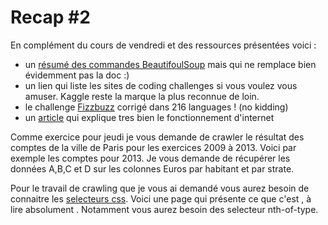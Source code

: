 # Recap #2

En complément du cours de vendredi et des ressources présentées voici :
- un [résumé des commandes BeautifoulSoup] mais qui ne remplace bien évidemment pas la doc :) 
- un lien qui liste les sites de coding challenges si vous voulez vous amuser. Kaggle reste la marque la plus reconnue de loin.
- le challenge [Fizzbuzz] corrigé dans 216 languages ! (no kidding)  
- un [article] qui explique tres bien le fonctionnement d'internet  

Comme exercice pour jeudi je vous demande de crawler le résultat des comptes de la ville de Paris pour 
les exercices 2009 à 2013. Voici par exemple les comptes pour 2013. Je vous demande de récupérer les
données A,B,C et D sur les colonnes Euros par habitant et par strate.

Pour le travail de crawling que je vous ai demandé vous aurez besoin de connaitre les [selecteurs css]. 
Voici une page qui présente ce que c'est , à lire absolument . Notamment vous aurez besoin des selecteur nth-of-type﻿.

[résumé des commandes BeautifoulSoup]: 
http://youkilljohnny.blogspot.fr/2014/03/beautifulsoup-cheat-sheet-parse-html-by.html 
"résumé des commandes BeautifoulSoup"
[Fizzbuzz]:http://rosettacode.org/wiki/FizzBuzz "Fizzbuzz"
[article]:https://developer.mozilla.org/en-US/docs/Learn/Getting_started_with_the_web/How_the_Web_works "article"
[2013]:http://alize2.finances.gouv.fr/communes/eneuro/detail.php?icom=056&dep=075&type=BPS&param=5&exercice=2013 "2013"
[selecteurs css]:https://code.tutsplus.com/tutorials/the-30-css-selectors-you-must-memorize--net-16048 "selecteurs css"

